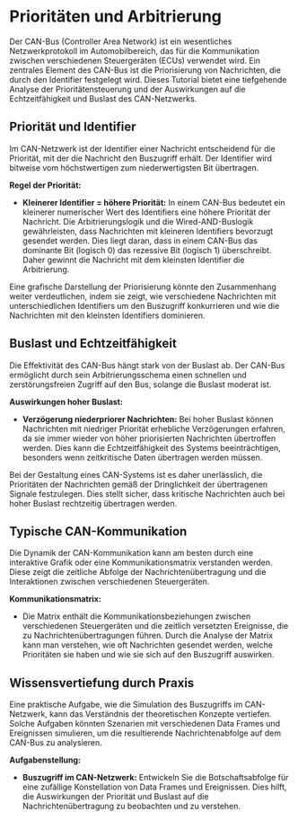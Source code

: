 # Prioritäten und Arbitrierung

Der CAN-Bus (Controller Area Network) ist ein wesentliches Netzwerkprotokoll im Automobilbereich, das für die Kommunikation zwischen verschiedenen Steuergeräten (ECUs) verwendet wird. Ein zentrales Element des CAN-Bus ist die Priorisierung von Nachrichten, die durch den Identifier festgelegt wird. Dieses Tutorial bietet eine tiefgehende Analyse der Prioritätensteuerung und der Auswirkungen auf die Echtzeitfähigkeit und Buslast des CAN-Netzwerks.

## Priorität und Identifier

Im CAN-Netzwerk ist der Identifier einer Nachricht entscheidend für die Priorität, mit der die Nachricht den Buszugriff erhält. Der Identifier wird bitweise vom höchstwertigen zum niederwertigsten Bit übertragen.

**Regel der Priorität:**

- **Kleinerer Identifier = höhere Priorität:** In einem CAN-Bus bedeutet ein kleinerer numerischer Wert des Identifiers eine höhere Priorität der Nachricht. Die Arbitrierungslogik und die Wired-AND-Buslogik gewährleisten, dass Nachrichten mit kleineren Identifiers bevorzugt gesendet werden. Dies liegt daran, dass in einem CAN-Bus das dominante Bit (logisch 0) das rezessive Bit (logisch 1) überschreibt. Daher gewinnt die Nachricht mit dem kleinsten Identifier die Arbitrierung.

Eine grafische Darstellung der Priorisierung könnte den Zusammenhang weiter verdeutlichen, indem sie zeigt, wie verschiedene Nachrichten mit unterschiedlichen Identifiers um den Buszugriff konkurrieren und wie die Nachrichten mit den kleinsten Identifiers dominieren.

## Buslast und Echtzeitfähigkeit

Die Effektivität des CAN-Bus hängt stark von der Buslast ab. Der CAN-Bus ermöglicht durch sein Arbitrierungsschema einen schnellen und zerstörungsfreien Zugriff auf den Bus, solange die Buslast moderat ist.

**Auswirkungen hoher Buslast:**

- **Verzögerung niederpriorer Nachrichten:** Bei hoher Buslast können Nachrichten mit niedriger Priorität erhebliche Verzögerungen erfahren, da sie immer wieder von höher priorisierten Nachrichten übertroffen werden. Dies kann die Echtzeitfähigkeit des Systems beeinträchtigen, besonders wenn zeitkritische Daten übertragen werden müssen.

Bei der Gestaltung eines CAN-Systems ist es daher unerlässlich, die Prioritäten der Nachrichten gemäß der Dringlichkeit der übertragenen Signale festzulegen. Dies stellt sicher, dass kritische Nachrichten auch bei hoher Buslast rechtzeitig übertragen werden.

## Typische CAN-Kommunikation

Die Dynamik der CAN-Kommunikation kann am besten durch eine interaktive Grafik oder eine Kommunikationsmatrix verstanden werden. Diese zeigt die zeitliche Abfolge der Nachrichtenübertragung und die Interaktionen zwischen verschiedenen Steuergeräten.

**Kommunikationsmatrix:**

- Die Matrix enthält die Kommunikationsbeziehungen zwischen verschiedenen Steuergeräten und die zeitlich versetzten Ereignisse, die zu Nachrichtenübertragungen führen. Durch die Analyse der Matrix kann man verstehen, wie oft Nachrichten gesendet werden, welche Prioritäten sie haben und wie sie sich auf den Buszugriff auswirken.

## Wissensvertiefung durch Praxis

Eine praktische Aufgabe, wie die Simulation des Buszugriffs im CAN-Netzwerk, kann das Verständnis der theoretischen Konzepte vertiefen. Solche Aufgaben könnten Szenarien mit verschiedenen Data Frames und Ereignissen simulieren, um die resultierende Nachrichtenabfolge auf dem CAN-Bus zu analysieren.

**Aufgabenstellung:**

- **Buszugriff im CAN-Netzwerk:** Entwickeln Sie die Botschaftsabfolge für eine zufällige Konstellation von Data Frames und Ereignissen. Dies hilft, die Auswirkungen der Priorität und Buslast auf die Nachrichtenübertragung zu beobachten und zu verstehen.

